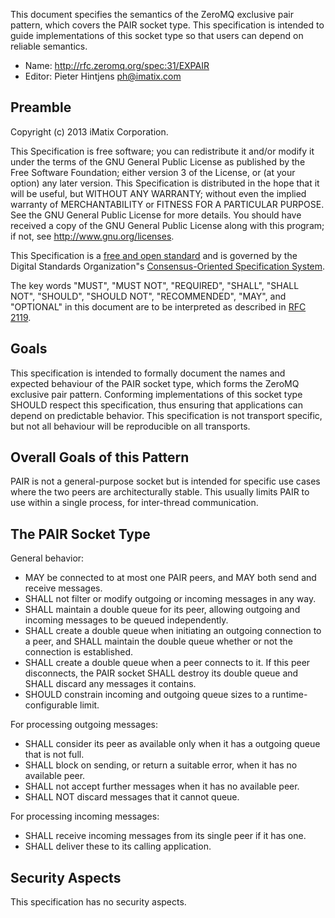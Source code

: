 This document specifies the semantics of the ZeroMQ exclusive pair pattern, which covers the PAIR socket type. This specification is intended to guide implementations of this socket type so that users can depend on reliable semantics.

* Name: http://rfc.zeromq.org/spec:31/EXPAIR
* Editor: Pieter Hintjens <ph@imatix.com>

## Preamble

Copyright (c) 2013 iMatix Corporation.

This Specification is free software; you can redistribute it and/or modify it under the terms of the GNU General Public License as published by the Free Software Foundation; either version 3 of the License, or (at your option) any later version. This Specification is distributed in the hope that it will be useful, but WITHOUT ANY WARRANTY; without even the implied warranty of MERCHANTABILITY or FITNESS FOR A PARTICULAR PURPOSE. See the GNU General Public License for more details. You should have received a copy of the GNU General Public License along with this program; if not, see <http://www.gnu.org/licenses>.

This Specification is a [free and open standard](http://www.digistan.org/open-standard:definition) and is governed by the Digital Standards Organization"s [Consensus-Oriented Specification System](http://www.digistan.org/spec:1/COSS).

The key words "MUST", "MUST NOT", "REQUIRED", "SHALL", "SHALL NOT", "SHOULD", "SHOULD NOT", "RECOMMENDED", "MAY", and "OPTIONAL" in this document are to be interpreted as described in [RFC 2119](http://tools.ietf.org/html/rfc2119).

## Goals

This specification is intended to formally document the names and expected behaviour of the PAIR socket type, which forms the ZeroMQ exclusive pair pattern. Conforming implementations of this socket type SHOULD respect this specification, thus ensuring that applications can depend on predictable behavior. This specification is not transport specific, but not all behaviour will be reproducible on all transports.

## Overall Goals of this Pattern

PAIR is not a general-purpose socket but is intended for specific use cases where the two peers are architecturally stable. This usually limits PAIR to use within a single process, for inter-thread communication.

## The PAIR Socket Type

General behavior:

* MAY be connected to at most one PAIR peers, and MAY both send and receive messages.
* SHALL not filter or modify outgoing or incoming messages in any way.
* SHALL maintain a double queue for its peer, allowing outgoing and incoming messages to be queued independently.
* SHALL create a double queue when initiating an outgoing connection to a peer, and SHALL maintain the double queue whether or not the connection is established.
* SHALL create a double queue when a peer connects to it. If this peer disconnects, the PAIR socket SHALL destroy its double queue and SHALL discard any messages it contains.
* SHOULD constrain incoming and outgoing queue sizes to a runtime-configurable limit.

For processing outgoing messages:

* SHALL consider its peer as available only when it has a outgoing queue that is not full.
* SHALL block on sending, or return a suitable error, when it has no available peer.
* SHALL not accept further messages when it has no available peer.
* SHALL NOT discard messages that it cannot queue.

For processing incoming messages:

* SHALL receive incoming messages from its single peer if it has one.
* SHALL deliver these to its calling application.

## Security Aspects

This specification has no security aspects.
